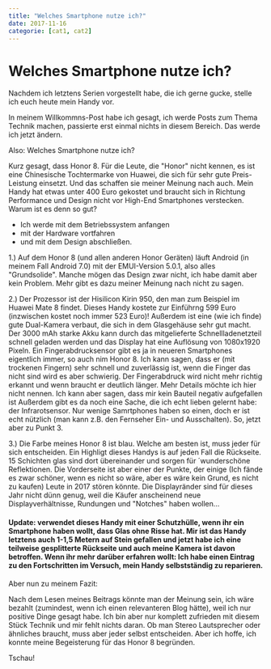 ```yaml
---
title: "Welches Smartphone nutze ich?"
date: 2017-11-16
categorie: [cat1, cat2]
---
```


# Welches Smartphone nutze ich?

Nachdem ich letztens Serien vorgestellt habe, die ich gerne gucke, stelle ich euch heute mein Handy vor.

In meinem Willkommns-Post habe ich gesagt, ich werde Posts zum Thema Technik machen, passierte erst einmal nichts in diesem Bereich.
Das werde ich jetzt ändern.

Also: Welches Smartphone nutze ich?

Kurz gesagt, dass Honor 8.
Für die Leute, die "Honor" nicht kennen, es ist eine Chinesische Tochtermarke von Huawei, die sich für sehr gute Preis-Leistung einsetzt.
Und das schaffen sie meiner Meinung nach auch. 
Mein Handy hat etwas unter 400 Euro gekostet und braucht sich in Richtung Performance und Design nicht vor High-End Smartphones verstecken.
  Warum ist es denn so gut?
* Ich werde mit dem Betriebssystem anfangen
* mit der Hardware vortfahren
* und mit dem Design abschließen.

1.) 
Auf dem Honor 8 (und allen anderen Honor Geräten) läuft Android (in meinem Fall Android 7.0) mit der EMUI-Version 5.0.1, also alles "Grundsolide".
Manche mögen das Design zwar nicht, ich habe damit aber kein Problem.
  Mehr gibt es dazu meiner Meinung nach nicht zu sagen.
  
2.)
Der Prozessor ist der Hisilicon Kirin 950, den man zum Beispiel im Huawei Mate 8 findet.
Dieses Handy kostete zur Einführng 599 Euro (inzwischen kostet noch immer 523 Euro)!
Außerdem ist eine (wie ich finde) gute Dual-Kamera verbaut, die sich in dem Glasgehäuse sehr gut macht. 
Der 3000 mAh starke Akku kann durch das mitgelieferte Schnellladenetzteil schnell geladen werden und das Display hat eine Auflösung von 1080x1920 Pixeln.
Ein Fingerabdrucksensor gibt es ja in neueren Smartphones eigentlich immer, so auch nim Honor 8.
Ich kann sagen, dass er (mit trockenen Fingern) sehr schnell und zuverlässig ist, wenn die Finger das nicht sind wird es aber schwierig.
Der Fingerabdruck wird nicht mehr richtig erkannt und wenn braucht er deutlich länger.
Mehr Details möchte ich hier nicht nennen. 
Ich kann aber sagen, dass mir kein Bauteil negativ aufgefallen ist
Außerdem gibt es da noch eine Sache, die ich echt lieben gelernt habe: der Infrarotsensor.
Nur wenige Samrtphones haben so einen, doch er ist echt nützlich (man kann z.B. den Fernseher Ein- und Ausschalten).
So, jetzt aber zu Punkt 3.

3.) Die Farbe meines Honor 8 ist blau.
Welche am besten ist, muss jeder für sich entscheiden.
Ein Highligt dieses Handys is auf jeden Fall die Rückseite.
15 Schichten glas sind dort übereinander und sorgen für ´wunderschöne Reflektionen.
Die Vorderseite ist aber einer der Punkte, der einige (Ich fände es zwar schöner, wenn es nicht so wäre, aber es wäre kein Grund, es nicht zu kaufen) Leute in 2017 stören könnte.
Die Displayränder sind für dieses Jahr nicht dünn genug, weil die Käufer anscheinend neue Displayverhältnisse, Rundungen und "Notches" haben wollen...

#### Update: verwendet dieses Handy mit einer Schutzhülle, wenn ihr ein Smartphone haben wollt, dass Glas ohne Risse hat. Mir ist das Handy letztens auch 1-1,5 Metern auf Stein gefallen und jetzt habe ich eine teilweise gesplitterte Rückseite und auch meine Kamera ist davon betroffen. Wenn ihr mehr darüber erfahren wollt: Ich habe einen Eintrag zu den Fortschritten im Versuch, mein Handy selbstständig zu reparieren.

Aber nun zu meinem Fazit:

Nach dem Lesen meines Beitrags könnte man der Meinung sein, ich wäre bezahlt (zumindest, wenn ich einen relevanteren Blog hätte), weil ich nur positive Dinge gesagt habe.
Ich bin aber nur komplett zufrieden mit diesem Stück Technik und mir fehlt nichts daran.
Ob man Stereo Lautsprecher oder ähnliches braucht, muss aber jeder selbst entscheiden.
Aber ich hoffe, ich konnte meine Begeisterung für das Honor 8 begründen.

Tschau!

